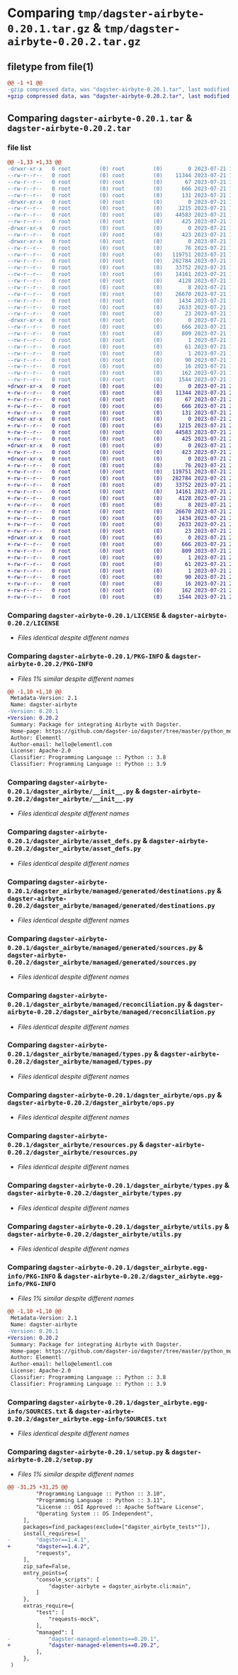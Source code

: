 # Comparing `tmp/dagster-airbyte-0.20.1.tar.gz` & `tmp/dagster-airbyte-0.20.2.tar.gz`

## filetype from file(1)

```diff
@@ -1 +1 @@
-gzip compressed data, was "dagster-airbyte-0.20.1.tar", last modified: Fri Jul 21 15:36:43 2023, max compression
+gzip compressed data, was "dagster-airbyte-0.20.2.tar", last modified: Fri Jul 21 22:36:52 2023, max compression
```

## Comparing `dagster-airbyte-0.20.1.tar` & `dagster-airbyte-0.20.2.tar`

### file list

```diff
@@ -1,33 +1,33 @@
-drwxr-xr-x   0 root         (0) root         (0)        0 2023-07-21 15:36:43.015483 dagster-airbyte-0.20.1/
--rw-r--r--   0 root         (0) root         (0)    11344 2023-07-21 15:29:00.000000 dagster-airbyte-0.20.1/LICENSE
--rw-r--r--   0 root         (0) root         (0)       67 2023-07-21 15:29:00.000000 dagster-airbyte-0.20.1/MANIFEST.in
--rw-r--r--   0 root         (0) root         (0)      666 2023-07-21 15:36:43.015483 dagster-airbyte-0.20.1/PKG-INFO
--rw-r--r--   0 root         (0) root         (0)      131 2023-07-21 15:29:00.000000 dagster-airbyte-0.20.1/README.md
-drwxr-xr-x   0 root         (0) root         (0)        0 2023-07-21 15:36:43.007483 dagster-airbyte-0.20.1/dagster_airbyte/
--rw-r--r--   0 root         (0) root         (0)     1215 2023-07-21 15:29:00.000000 dagster-airbyte-0.20.1/dagster_airbyte/__init__.py
--rw-r--r--   0 root         (0) root         (0)    44583 2023-07-21 15:29:00.000000 dagster-airbyte-0.20.1/dagster_airbyte/asset_defs.py
--rw-r--r--   0 root         (0) root         (0)      425 2023-07-21 15:29:00.000000 dagster-airbyte-0.20.1/dagster_airbyte/cli.py
-drwxr-xr-x   0 root         (0) root         (0)        0 2023-07-21 15:36:43.007483 dagster-airbyte-0.20.1/dagster_airbyte/managed/
--rw-r--r--   0 root         (0) root         (0)      423 2023-07-21 15:29:00.000000 dagster-airbyte-0.20.1/dagster_airbyte/managed/__init__.py
-drwxr-xr-x   0 root         (0) root         (0)        0 2023-07-21 15:36:43.015483 dagster-airbyte-0.20.1/dagster_airbyte/managed/generated/
--rw-r--r--   0 root         (0) root         (0)       76 2023-07-21 15:29:00.000000 dagster-airbyte-0.20.1/dagster_airbyte/managed/generated/__init__.py
--rw-r--r--   0 root         (0) root         (0)   119751 2023-07-21 15:29:00.000000 dagster-airbyte-0.20.1/dagster_airbyte/managed/generated/destinations.py
--rw-r--r--   0 root         (0) root         (0)   282784 2023-07-21 15:29:00.000000 dagster-airbyte-0.20.1/dagster_airbyte/managed/generated/sources.py
--rw-r--r--   0 root         (0) root         (0)    33752 2023-07-21 15:29:00.000000 dagster-airbyte-0.20.1/dagster_airbyte/managed/reconciliation.py
--rw-r--r--   0 root         (0) root         (0)    14161 2023-07-21 15:29:00.000000 dagster-airbyte-0.20.1/dagster_airbyte/managed/types.py
--rw-r--r--   0 root         (0) root         (0)     4128 2023-07-21 15:29:00.000000 dagster-airbyte-0.20.1/dagster_airbyte/ops.py
--rw-r--r--   0 root         (0) root         (0)        8 2023-07-21 15:29:00.000000 dagster-airbyte-0.20.1/dagster_airbyte/py.typed
--rw-r--r--   0 root         (0) root         (0)    26670 2023-07-21 15:29:00.000000 dagster-airbyte-0.20.1/dagster_airbyte/resources.py
--rw-r--r--   0 root         (0) root         (0)     1434 2023-07-21 15:29:00.000000 dagster-airbyte-0.20.1/dagster_airbyte/types.py
--rw-r--r--   0 root         (0) root         (0)     2633 2023-07-21 15:29:00.000000 dagster-airbyte-0.20.1/dagster_airbyte/utils.py
--rw-r--r--   0 root         (0) root         (0)       23 2023-07-21 15:29:00.000000 dagster-airbyte-0.20.1/dagster_airbyte/version.py
-drwxr-xr-x   0 root         (0) root         (0)        0 2023-07-21 15:36:43.007483 dagster-airbyte-0.20.1/dagster_airbyte.egg-info/
--rw-r--r--   0 root         (0) root         (0)      666 2023-07-21 15:36:42.000000 dagster-airbyte-0.20.1/dagster_airbyte.egg-info/PKG-INFO
--rw-r--r--   0 root         (0) root         (0)      809 2023-07-21 15:36:42.000000 dagster-airbyte-0.20.1/dagster_airbyte.egg-info/SOURCES.txt
--rw-r--r--   0 root         (0) root         (0)        1 2023-07-21 15:36:42.000000 dagster-airbyte-0.20.1/dagster_airbyte.egg-info/dependency_links.txt
--rw-r--r--   0 root         (0) root         (0)       61 2023-07-21 15:36:42.000000 dagster-airbyte-0.20.1/dagster_airbyte.egg-info/entry_points.txt
--rw-r--r--   0 root         (0) root         (0)        1 2023-07-21 15:36:42.000000 dagster-airbyte-0.20.1/dagster_airbyte.egg-info/not-zip-safe
--rw-r--r--   0 root         (0) root         (0)       90 2023-07-21 15:36:42.000000 dagster-airbyte-0.20.1/dagster_airbyte.egg-info/requires.txt
--rw-r--r--   0 root         (0) root         (0)       16 2023-07-21 15:36:42.000000 dagster-airbyte-0.20.1/dagster_airbyte.egg-info/top_level.txt
--rw-r--r--   0 root         (0) root         (0)      162 2023-07-21 15:36:43.019483 dagster-airbyte-0.20.1/setup.cfg
--rw-r--r--   0 root         (0) root         (0)     1544 2023-07-21 15:29:00.000000 dagster-airbyte-0.20.1/setup.py
+drwxr-xr-x   0 root         (0) root         (0)        0 2023-07-21 22:36:52.754794 dagster-airbyte-0.20.2/
+-rw-r--r--   0 root         (0) root         (0)    11344 2023-07-21 22:28:10.000000 dagster-airbyte-0.20.2/LICENSE
+-rw-r--r--   0 root         (0) root         (0)       67 2023-07-21 22:28:10.000000 dagster-airbyte-0.20.2/MANIFEST.in
+-rw-r--r--   0 root         (0) root         (0)      666 2023-07-21 22:36:52.754794 dagster-airbyte-0.20.2/PKG-INFO
+-rw-r--r--   0 root         (0) root         (0)      131 2023-07-21 22:28:10.000000 dagster-airbyte-0.20.2/README.md
+drwxr-xr-x   0 root         (0) root         (0)        0 2023-07-21 22:36:52.742793 dagster-airbyte-0.20.2/dagster_airbyte/
+-rw-r--r--   0 root         (0) root         (0)     1215 2023-07-21 22:28:10.000000 dagster-airbyte-0.20.2/dagster_airbyte/__init__.py
+-rw-r--r--   0 root         (0) root         (0)    44583 2023-07-21 22:28:10.000000 dagster-airbyte-0.20.2/dagster_airbyte/asset_defs.py
+-rw-r--r--   0 root         (0) root         (0)      425 2023-07-21 22:28:10.000000 dagster-airbyte-0.20.2/dagster_airbyte/cli.py
+drwxr-xr-x   0 root         (0) root         (0)        0 2023-07-21 22:36:52.746794 dagster-airbyte-0.20.2/dagster_airbyte/managed/
+-rw-r--r--   0 root         (0) root         (0)      423 2023-07-21 22:28:10.000000 dagster-airbyte-0.20.2/dagster_airbyte/managed/__init__.py
+drwxr-xr-x   0 root         (0) root         (0)        0 2023-07-21 22:36:52.750794 dagster-airbyte-0.20.2/dagster_airbyte/managed/generated/
+-rw-r--r--   0 root         (0) root         (0)       76 2023-07-21 22:28:10.000000 dagster-airbyte-0.20.2/dagster_airbyte/managed/generated/__init__.py
+-rw-r--r--   0 root         (0) root         (0)   119751 2023-07-21 22:28:10.000000 dagster-airbyte-0.20.2/dagster_airbyte/managed/generated/destinations.py
+-rw-r--r--   0 root         (0) root         (0)   282784 2023-07-21 22:28:10.000000 dagster-airbyte-0.20.2/dagster_airbyte/managed/generated/sources.py
+-rw-r--r--   0 root         (0) root         (0)    33752 2023-07-21 22:28:10.000000 dagster-airbyte-0.20.2/dagster_airbyte/managed/reconciliation.py
+-rw-r--r--   0 root         (0) root         (0)    14161 2023-07-21 22:28:10.000000 dagster-airbyte-0.20.2/dagster_airbyte/managed/types.py
+-rw-r--r--   0 root         (0) root         (0)     4128 2023-07-21 22:28:10.000000 dagster-airbyte-0.20.2/dagster_airbyte/ops.py
+-rw-r--r--   0 root         (0) root         (0)        8 2023-07-21 22:28:10.000000 dagster-airbyte-0.20.2/dagster_airbyte/py.typed
+-rw-r--r--   0 root         (0) root         (0)    26670 2023-07-21 22:28:10.000000 dagster-airbyte-0.20.2/dagster_airbyte/resources.py
+-rw-r--r--   0 root         (0) root         (0)     1434 2023-07-21 22:28:10.000000 dagster-airbyte-0.20.2/dagster_airbyte/types.py
+-rw-r--r--   0 root         (0) root         (0)     2633 2023-07-21 22:28:10.000000 dagster-airbyte-0.20.2/dagster_airbyte/utils.py
+-rw-r--r--   0 root         (0) root         (0)       23 2023-07-21 22:28:10.000000 dagster-airbyte-0.20.2/dagster_airbyte/version.py
+drwxr-xr-x   0 root         (0) root         (0)        0 2023-07-21 22:36:52.746794 dagster-airbyte-0.20.2/dagster_airbyte.egg-info/
+-rw-r--r--   0 root         (0) root         (0)      666 2023-07-21 22:36:52.000000 dagster-airbyte-0.20.2/dagster_airbyte.egg-info/PKG-INFO
+-rw-r--r--   0 root         (0) root         (0)      809 2023-07-21 22:36:52.000000 dagster-airbyte-0.20.2/dagster_airbyte.egg-info/SOURCES.txt
+-rw-r--r--   0 root         (0) root         (0)        1 2023-07-21 22:36:52.000000 dagster-airbyte-0.20.2/dagster_airbyte.egg-info/dependency_links.txt
+-rw-r--r--   0 root         (0) root         (0)       61 2023-07-21 22:36:52.000000 dagster-airbyte-0.20.2/dagster_airbyte.egg-info/entry_points.txt
+-rw-r--r--   0 root         (0) root         (0)        1 2023-07-21 22:36:52.000000 dagster-airbyte-0.20.2/dagster_airbyte.egg-info/not-zip-safe
+-rw-r--r--   0 root         (0) root         (0)       90 2023-07-21 22:36:52.000000 dagster-airbyte-0.20.2/dagster_airbyte.egg-info/requires.txt
+-rw-r--r--   0 root         (0) root         (0)       16 2023-07-21 22:36:52.000000 dagster-airbyte-0.20.2/dagster_airbyte.egg-info/top_level.txt
+-rw-r--r--   0 root         (0) root         (0)      162 2023-07-21 22:36:52.754794 dagster-airbyte-0.20.2/setup.cfg
+-rw-r--r--   0 root         (0) root         (0)     1544 2023-07-21 22:28:10.000000 dagster-airbyte-0.20.2/setup.py
```

### Comparing `dagster-airbyte-0.20.1/LICENSE` & `dagster-airbyte-0.20.2/LICENSE`

 * *Files identical despite different names*

### Comparing `dagster-airbyte-0.20.1/PKG-INFO` & `dagster-airbyte-0.20.2/PKG-INFO`

 * *Files 1% similar despite different names*

```diff
@@ -1,10 +1,10 @@
 Metadata-Version: 2.1
 Name: dagster-airbyte
-Version: 0.20.1
+Version: 0.20.2
 Summary: Package for integrating Airbyte with Dagster.
 Home-page: https://github.com/dagster-io/dagster/tree/master/python_modules/libraries/dagster-airbyte
 Author: Elementl
 Author-email: hello@elementl.com
 License: Apache-2.0
 Classifier: Programming Language :: Python :: 3.8
 Classifier: Programming Language :: Python :: 3.9
```

### Comparing `dagster-airbyte-0.20.1/dagster_airbyte/__init__.py` & `dagster-airbyte-0.20.2/dagster_airbyte/__init__.py`

 * *Files identical despite different names*

### Comparing `dagster-airbyte-0.20.1/dagster_airbyte/asset_defs.py` & `dagster-airbyte-0.20.2/dagster_airbyte/asset_defs.py`

 * *Files identical despite different names*

### Comparing `dagster-airbyte-0.20.1/dagster_airbyte/managed/generated/destinations.py` & `dagster-airbyte-0.20.2/dagster_airbyte/managed/generated/destinations.py`

 * *Files identical despite different names*

### Comparing `dagster-airbyte-0.20.1/dagster_airbyte/managed/generated/sources.py` & `dagster-airbyte-0.20.2/dagster_airbyte/managed/generated/sources.py`

 * *Files identical despite different names*

### Comparing `dagster-airbyte-0.20.1/dagster_airbyte/managed/reconciliation.py` & `dagster-airbyte-0.20.2/dagster_airbyte/managed/reconciliation.py`

 * *Files identical despite different names*

### Comparing `dagster-airbyte-0.20.1/dagster_airbyte/managed/types.py` & `dagster-airbyte-0.20.2/dagster_airbyte/managed/types.py`

 * *Files identical despite different names*

### Comparing `dagster-airbyte-0.20.1/dagster_airbyte/ops.py` & `dagster-airbyte-0.20.2/dagster_airbyte/ops.py`

 * *Files identical despite different names*

### Comparing `dagster-airbyte-0.20.1/dagster_airbyte/resources.py` & `dagster-airbyte-0.20.2/dagster_airbyte/resources.py`

 * *Files identical despite different names*

### Comparing `dagster-airbyte-0.20.1/dagster_airbyte/types.py` & `dagster-airbyte-0.20.2/dagster_airbyte/types.py`

 * *Files identical despite different names*

### Comparing `dagster-airbyte-0.20.1/dagster_airbyte/utils.py` & `dagster-airbyte-0.20.2/dagster_airbyte/utils.py`

 * *Files identical despite different names*

### Comparing `dagster-airbyte-0.20.1/dagster_airbyte.egg-info/PKG-INFO` & `dagster-airbyte-0.20.2/dagster_airbyte.egg-info/PKG-INFO`

 * *Files 1% similar despite different names*

```diff
@@ -1,10 +1,10 @@
 Metadata-Version: 2.1
 Name: dagster-airbyte
-Version: 0.20.1
+Version: 0.20.2
 Summary: Package for integrating Airbyte with Dagster.
 Home-page: https://github.com/dagster-io/dagster/tree/master/python_modules/libraries/dagster-airbyte
 Author: Elementl
 Author-email: hello@elementl.com
 License: Apache-2.0
 Classifier: Programming Language :: Python :: 3.8
 Classifier: Programming Language :: Python :: 3.9
```

### Comparing `dagster-airbyte-0.20.1/dagster_airbyte.egg-info/SOURCES.txt` & `dagster-airbyte-0.20.2/dagster_airbyte.egg-info/SOURCES.txt`

 * *Files identical despite different names*

### Comparing `dagster-airbyte-0.20.1/setup.py` & `dagster-airbyte-0.20.2/setup.py`

 * *Files 1% similar despite different names*

```diff
@@ -31,25 +31,25 @@
         "Programming Language :: Python :: 3.10",
         "Programming Language :: Python :: 3.11",
         "License :: OSI Approved :: Apache Software License",
         "Operating System :: OS Independent",
     ],
     packages=find_packages(exclude=["dagster_airbyte_tests*"]),
     install_requires=[
-        "dagster==1.4.1",
+        "dagster==1.4.2",
         "requests",
     ],
     zip_safe=False,
     entry_points={
         "console_scripts": [
             "dagster-airbyte = dagster_airbyte.cli:main",
         ]
     },
     extras_require={
         "test": [
             "requests-mock",
         ],
         "managed": [
-            "dagster-managed-elements==0.20.1",
+            "dagster-managed-elements==0.20.2",
         ],
     },
 )
```

